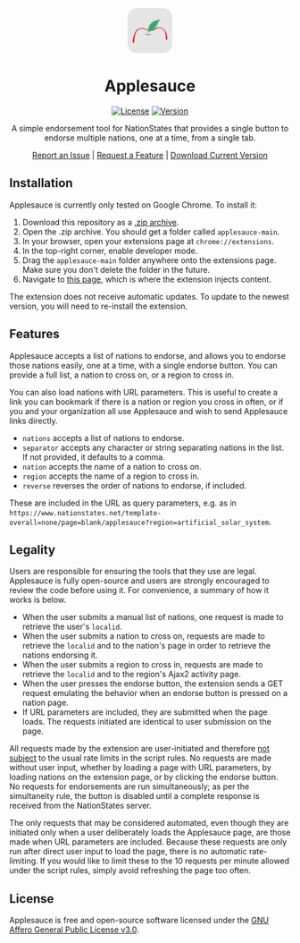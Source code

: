<div align="center">
  <img src="icons/icon.svg" width="80"/>
  <h1>Applesauce</h1>

[![License](https://img.shields.io/github/license/esfalsa/applesauce)](LICENSE)
[![Version](https://img.shields.io/github/manifest-json/v/esfalsa/applesauce?filename=manifest.json)](manifest.json#L4)

  <p>A simple endorsement tool for NationStates that provides a single button to endorse multiple nations, one at a time, from a single tab.</p>

[Report an Issue](https://www.github.com/esfalsa/applesauce/issues?labels=bug) | [Request a Feature](https://www.github.com/esfalsa/applesauce/issues?labels=enhancement) | [Download Current Version](https://github.com/esfalsa/applesauce/archive/main.zip)

</div>

## Installation

Applesauce is currently only tested on Google Chrome. To install it:

1. Download this repository as a [.zip archive](https://github.com/esfalsa/applesauce/archive/main.zip).
2. Open the .zip archive. You should get a folder called `applesauce-main`.
3. In your browser, open your extensions page at `chrome://extensions`.
4. In the top-right corner, enable developer mode.
5. Drag the `applesauce-main` folder anywhere onto the extensions page. Make sure you don't delete the folder in the future.
6. Navigate to [this page](https://www.nationstates.net/template-overall=none/page=blank/applesauce), which is where the extension injects content.

The extension does not receive automatic updates. To update to the newest version, you will need to re-install the extension.

## Features

Applesauce accepts a list of nations to endorse, and allows you to endorse those nations easily, one at a time, with a single endorse button. You can provide a full list, a nation to cross on, or a region to cross in.

You can also load nations with URL parameters. This is useful to create a link you can bookmark if there is a nation or region you cross in often, or if you and your organization all use Applesauce and wish to send Applesauce links directly.

- `nations` accepts a list of nations to endorse.
- `separator` accepts any character or string separating nations in the list. If not provided, it defaults to a comma.
- `nation` accepts the name of a nation to cross on.
- `region` accepts the name of a region to cross in.
- `reverse` reverses the order of nations to endorse, if included.

These are included in the URL as query parameters, e.g. as in `https://www.nationstates.net/template-overall=none/page=blank/applesauce?region=artificial_solar_system`.

## Legality

Users are responsible for ensuring the tools that they use are legal. Applesauce is fully open-source and users are strongly encouraged to review the code before using it. For convenience, a summary of how it works is below.

- When the user submits a manual list of nations, one request is made to retrieve the user's `localid`.
- When the user submits a nation to cross on, requests are made to retrieve the `localid` and to the nation's page in order to retrieve the nations endorsing it.
- When the user submits a region to cross in, requests are made to retrieve the `localid` and to the region's Ajax2 activity page.
- When the user presses the endorse button, the extension sends a GET request emulating the behavior when an endorse button is pressed on a nation page.
- If URL parameters are included, they are submitted when the page loads. The requests initiated are identical to user submission on the page.

All requests made by the extension are user-initiated and therefore [not subject](https://forum.nationstates.net/viewtopic.php?f=15&t=491427&p=37859790#p37859790) to the usual rate limits in the script rules. No requests are made without user input, whether by loading a page with URL parameters, by loading nations on the extension page, or by clicking the endorse button. No requests for endorsements are run simultaneously; as per the simultaneity rule, the button is disabled until a complete response is received from the NationStates server.

The only requests that may be considered automated, even though they are initiated only when a user deliberately loads the Applesauce page, are those made when URL parameters are included. Because these requests are only run after direct user input to load the page, there is no automatic rate-limiting. If you would like to limit these to the 10 requests per minute allowed under the script rules, simply avoid refreshing the page too often.

## License

Applesauce is free and open-source software licensed under the [GNU Affero General Public License v3.0](/LICENSE).
